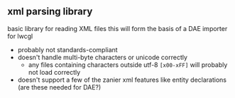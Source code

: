 ## xml parsing library

basic library for reading XML files
this will form the basis of a DAE importer for lwcgl
- probably not standards-compliant
- doesn't handle multi-byte characters or unicode correctly
    + any files containing characters outside utf-8 `[x00-xFF]` will probably not load correctly
- doesn't support a few of the zanier xml features like entity declarations (are these needed for DAE?)

